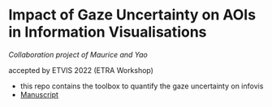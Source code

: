 # Impact of Gaze Uncertainty on AOIs in Information Visualisations

*Collaboration project of Maurice and Yao*

accepted by ETVIS 2022 (ETRA Workshop)

- this repo contains the toolbox to quantify the gaze uncertainty on infovis
- [Manuscript](https://git.hcics.simtech.uni-stuttgart.de/submissions/etvis2022_yao)
